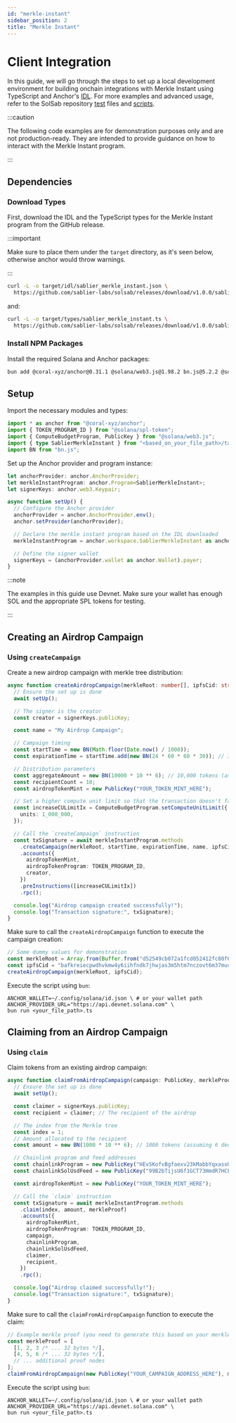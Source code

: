 ```yaml
---
id: "merkle-instant"
sidebar_position: 2
title: "Merkle Instant"
---
```


# Client Integration

In this guide, we will go through the steps to set up a local development environment for building onchain integrations
with Merkle Instant using TypeScript and Anchor's [IDL](https://www.anchor-lang.com/docs/basics/idl). For more examples
and advanced usage, refer to the SolSab repository
[test](https://github.com/sablier-labs/solsab/tree/e1085fe87ea3d02556156ee446e820d150af483e/tests/merkle-instant) files
and [scripts](https://github.com/sablier-labs/solsab/tree/e1085fe87ea3d02556156ee446e820d150af483e/scripts/ts).

:::caution

The following code examples are for demonstration purposes only and are not production-ready. They are intended to
provide guidance on how to interact with the Merkle Instant program.

:::

## Dependencies

### Download Types

First, download the IDL and the TypeScript types for the Merkle Instant program from the GitHub release.

:::important

Make sure to place them under the `target` directory, as it's seen below, otherwise anchor would throw warnings.

:::

```bash
curl -L -o target/idl/sablier_merkle_instant.json \
  https://github.com/sablier-labs/solsab/releases/download/v1.0.0/sablier_merkle_instant.json
```

and:

```bash
curl -L -o target/types/sablier_merkle_instant.ts \
  https://github.com/sablier-labs/solsab/releases/download/v1.0.0/sablier_merkle_instant.ts
```

### Install NPM Packages

Install the required Solana and Anchor packages:

```bash
bun add @coral-xyz/anchor@0.31.1 @solana/web3.js@1.98.2 bn.js@5.2.2 @solana/spl-token@0.4.13
```

## Setup

Import the necessary modules and types:

```typescript
import * as anchor from "@coral-xyz/anchor";
import { TOKEN_PROGRAM_ID } from "@solana/spl-token";
import { ComputeBudgetProgram, PublicKey } from "@solana/web3.js";
import { type SablierMerkleInstant } from "<based_on_your_file_path>/target/types/sablier_merkle_instant";
import BN from "bn.js";
```

Set up the Anchor provider and program instance:

```typescript
let anchorProvider: anchor.AnchorProvider;
let merkleInstantProgram: anchor.Program<SablierMerkleInstant>;
let signerKeys: anchor.web3.Keypair;

async function setUp() {
  // Configure the Anchor provider
  anchorProvider = anchor.AnchorProvider.env();
  anchor.setProvider(anchorProvider);

  // Declare the merkle instant program based on the IDL downloaded
  merkleInstantProgram = anchor.workspace.SablierMerkleInstant as anchor.Program<SablierMerkleInstant>;

  // Define the signer wallet
  signerKeys = (anchorProvider.wallet as anchor.Wallet).payer;
}
```

:::note

The examples in this guide use Devnet. Make sure your wallet has enough SOL and the appropriate SPL tokens for testing.

:::

## Creating an Airdrop Campaign

### Using `createCampaign`

Create a new airdrop campaign with merkle tree distribution:

```typescript
async function createAirdropCampaign(merkleRoot: number[], ipfsCid: string) {
  // Ensure the set up is done
  await setUp();

  // The signer is the creator
  const creator = signerKeys.publicKey;

  const name = "My Airdrop Campaign";

  // Campaign timing
  const startTime = new BN(Math.floor(Date.now() / 1000));
  const expirationTime = startTime.add(new BN(24 * 60 * 60 * 30)); // 30 days later

  // Distribution parameters
  const aggregateAmount = new BN(10000 * 10 ** 6); // 10,000 tokens (assuming 6 decimals)
  const recipientCount = 10;
  const airdropTokenMint = new PublicKey("YOUR_TOKEN_MINT_HERE");

  // Set a higher compute unit limit so that the transaction doesn't fail
  const increaseCULimitIx = ComputeBudgetProgram.setComputeUnitLimit({
    units: 1_000_000,
  });

  // Call the `createCampaign` instruction
  const txSignature = await merkleInstantProgram.methods
    .createCampaign(merkleRoot, startTime, expirationTime, name, ipfsCid, aggregateAmount, recipientCount)
    .accounts({
      airdropTokenMint,
      airdropTokenProgram: TOKEN_PROGRAM_ID,
      creator,
    })
    .preInstructions([increaseCULimitIx])
    .rpc();

  console.log("Airdrop campaign created successfully!");
  console.log("Transaction signature:", txSignature);
}
```

Make sure to call the `createAirdropCampaign` function to execute the campaign creation:

```typescript
// Some dummy values for demonstration
const merkleRoot = Array.from(Buffer.from("d52549cb072a1fcd052412fc80f678effe92aeeedccd1cae632c5c6e1de89379", "hex"));
const ipfsCid = "bafkreiecpwdhvkmw4y6iihfndk7jhwjas3m5htm7nczovt6m37mucwgsrq";
createAirdropCampaign(merkleRoot, ipfsCid);
```

Execute the script using `bun`:

```shell
ANCHOR_WALLET=~/.config/solana/id.json \ # or your wallet path
ANCHOR_PROVIDER_URL="https://api.devnet.solana.com" \
bun run <your_file_path>.ts
```

## Claiming from an Airdrop Campaign

### Using `claim`

Claim tokens from an existing airdrop campaign:

```typescript
async function claimFromAirdropCampaign(campaign: PublicKey, merkleProof: number[][]) {
  // Ensure the set up is done
  await setUp();

  const claimer = signerKeys.publicKey;
  const recipient = claimer; // The recipient of the airdrop

  // The index from the Merkle tree
  const index = 1;
  // Amount allocated to the recipient
  const amount = new BN(1000 * 10 ** 6); // 1000 tokens (assuming 6 decimals)

  // Chainlink program and feed addresses
  const chainlinkProgram = new PublicKey("HEvSKofvBgfaexv23kMabbYqxasxU3mQ4ibBMEmJWHny");
  const chainlinkSolUsdFeed = new PublicKey("99B2bTijsU6f1GCT73HmdR7HCFFjGMBcPZY6jZ96ynrR");

  const airdropTokenMint = new PublicKey("YOUR_TOKEN_MINT_HERE");

  // Call the `claim` instruction
  const txSignature = await merkleInstantProgram.methods
    .claim(index, amount, merkleProof)
    .accounts({
      airdropTokenMint,
      airdropTokenProgram: TOKEN_PROGRAM_ID,
      campaign,
      chainlinkProgram,
      chainlinkSolUsdFeed,
      claimer,
      recipient,
    })
    .rpc();

  console.log("Airdrop claimed successfully!");
  console.log("Transaction signature:", txSignature);
}
```

Make sure to call the `claimFromAirdropCampaign` function to execute the claim:

```typescript
// Example merkle proof (you need to generate this based on your merkle tree)
const merkleProof = [
  [1, 2, 3 /* ... 32 bytes */],
  [4, 5, 6 /* ... 32 bytes */],
  // ... additional proof nodes
];
claimFromAirdropCampaign(new PublicKey("YOUR_CAMPAIGN_ADDRESS_HERE"), merkleProof);
```

Execute the script using `bun`:

```shell
ANCHOR_WALLET=~/.config/solana/id.json \ # or your wallet path
ANCHOR_PROVIDER_URL="https://api.devnet.solana.com" \
bun run <your_file_path>.ts
```
